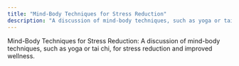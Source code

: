 ```yaml
---
title: "Mind-Body Techniques for Stress Reduction"
description: "A discussion of mind-body techniques, such as yoga or tai chi, for stress reduction and improved wellness."
---
```

Mind-Body Techniques for Stress Reduction: A discussion of mind-body techniques, such as yoga or tai chi, for stress reduction and improved wellness.